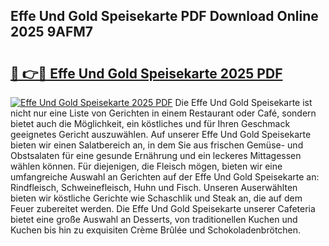 ## Effe Und Gold Speisekarte PDF Download Online 2025 9AFM7

# <h2><a href="http://gc6k6f.nevu.top/?p=Effe+Und+Gold+Speisekarte">🔗 👉🔴 Effe Und Gold Speisekarte 2025 PDF</a></h2>

[![Effe Und Gold Speisekarte 2025 PDF](https://i.imgur.com/dBaPXMq.png)](http://gc6k6f.nevu.top/?p=Effe+Und+Gold+Speisekarte)
Die Effe Und Gold Speisekarte ist nicht nur eine Liste von Gerichten in einem Restaurant oder Café, sondern bietet auch die Möglichkeit, ein köstliches und für Ihren Geschmack geeignetes Gericht auszuwählen. Auf unserer Effe Und Gold Speisekarte bieten wir einen Salatbereich an, in dem Sie aus frischen Gemüse- und Obstsalaten für eine gesunde Ernährung und ein leckeres Mittagessen wählen können. Für diejenigen, die Fleisch mögen, bieten wir eine umfangreiche Auswahl an Gerichten auf der Effe Und Gold Speisekarte an: Rindfleisch, Schweinefleisch, Huhn und Fisch. Unseren Auserwählten bieten wir köstliche Gerichte wie Schaschlik und Steak an, die auf dem Feuer zubereitet werden. Die Effe Und Gold Speisekarte unserer Cafeteria bietet eine große Auswahl an Desserts, von traditionellen Kuchen und Kuchen bis hin zu exquisiten Crème Brûlée und Schokoladenbrötchen.
